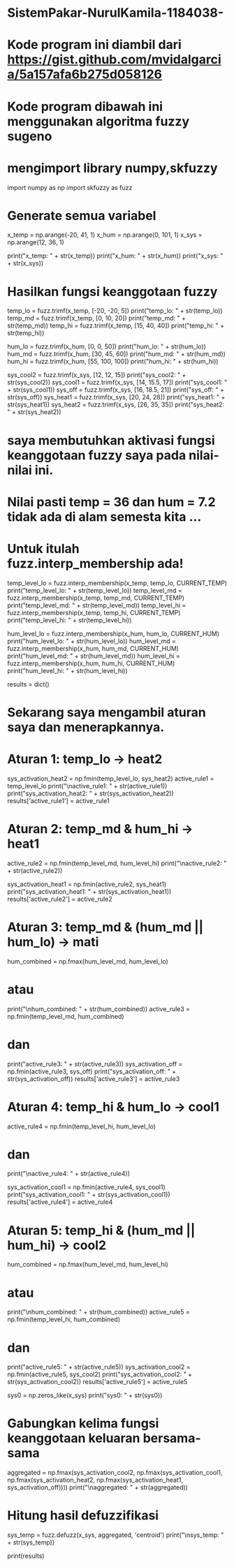 # SistemPakar-NurulKamila-1184038-
# Kode program ini diambil dari https://gist.github.com/mvidalgarcia/5a157afa6b275d058126
# Kode program dibawah ini menggunakan algoritma fuzzy sugeno 

# mengimport library numpy,skfuzzy
import numpy as np
import skfuzzy as fuzz
# Generate semua variabel
x_temp = np.arange(-20, 41, 1)
x_hum = np.arange(0, 101, 1)
x_sys = np.arange(12, 36, 1)
 
print("x_temp: " + str(x_temp))
print("x_hum: " + str(x_hum))
print("x_sys: " + str(x_sys))

# Hasilkan fungsi keanggotaan fuzzy
temp_lo = fuzz.trimf(x_temp, [-20, -20, 5])
print("temp_lo: " + str(temp_lo))
temp_md = fuzz.trimf(x_temp, [0, 10, 20])
print("temp_md: " + str(temp_md))
temp_hi = fuzz.trimf(x_temp, [15, 40, 40])
print("temp_hi: " + str(temp_hi))
 
hum_lo = fuzz.trimf(x_hum, [0, 0, 50])
print("hum_lo: " + str(hum_lo))
hum_md = fuzz.trimf(x_hum, [30, 45, 60])
print("hum_md: " + str(hum_md))
hum_hi = fuzz.trimf(x_hum, [55, 100, 100])
print("hum_hi: " + str(hum_hi))
 
 
sys_cool2 = fuzz.trimf(x_sys, [12, 12, 15])
print("sys_cool2: " + str(sys_cool2))
sys_cool1 = fuzz.trimf(x_sys, [14, 15.5, 17])
print("sys_cool1: " + str(sys_cool1))
sys_off = fuzz.trimf(x_sys, [16, 18.5, 21])
print("sys_off: " + str(sys_off))
sys_heat1 = fuzz.trimf(x_sys, [20, 24, 28])
print("sys_heat1: " + str(sys_heat1))
sys_heat2 = fuzz.trimf(x_sys, [26, 35, 35])
print("sys_heat2: " + str(sys_heat2))

# saya membutuhkan aktivasi fungsi keanggotaan fuzzy saya pada nilai-nilai ini.
# Nilai pasti temp = 36 dan hum = 7.2 tidak ada di alam semesta kita ...
# Untuk itulah fuzz.interp_membership ada!
temp_level_lo = fuzz.interp_membership(x_temp, temp_lo, CURRENT_TEMP)
print("temp_level_lo: " + str(temp_level_lo))
temp_level_md = fuzz.interp_membership(x_temp, temp_md, CURRENT_TEMP)
print("temp_level_md: " + str(temp_level_md))
temp_level_hi = fuzz.interp_membership(x_temp, temp_hi, CURRENT_TEMP)
print("temp_level_hi: " + str(temp_level_hi))
 
hum_level_lo = fuzz.interp_membership(x_hum, hum_lo, CURRENT_HUM)
print("hum_level_lo: " + str(hum_level_lo))
hum_level_md = fuzz.interp_membership(x_hum, hum_md, CURRENT_HUM)
print("hum_level_md: " + str(hum_level_md))
hum_level_hi = fuzz.interp_membership(x_hum, hum_hi, CURRENT_HUM)
print("hum_level_hi: " + str(hum_level_hi))
 
results = dict()

# Sekarang saya mengambil aturan saya dan menerapkannya.
# Aturan 1: temp_lo -> heat2
sys_activation_heat2 = np.fmin(temp_level_lo, sys_heat2)
active_rule1 = temp_level_lo
print("\nactive_rule1: " + str(active_rule1))
print("sys_activation_heat2: " + str(sys_activation_heat2))
results['active_rule1'] = active_rule1

# Aturan 2: temp_md & hum_hi -> heat1
active_rule2 = np.fmin(temp_level_md, hum_level_hi)
print("\nactive_rule2: " + str(active_rule2))
 
sys_activation_heat1 = np.fmin(active_rule2, sys_heat1)
print("sys_activation_heat1: " + str(sys_activation_heat1))
results['active_rule2'] = active_rule2

# Aturan 3: temp_md & (hum_md || hum_lo) -> mati
hum_combined = np.fmax(hum_level_md, hum_level_lo) 
# atau
print("\nhum_combined: " + str(hum_combined))
active_rule3 = np.fmin(temp_level_md, hum_combined) 
# dan
print("active_rule3: " + str(active_rule3))
sys_activation_off = np.fmin(active_rule3, sys_off)
print("sys_activation_off: " + str(sys_activation_off))
results['active_rule3'] = active_rule3

# Aturan 4: temp_hi & hum_lo -> cool1
active_rule4 = np.fmin(temp_level_hi, hum_level_lo) 
# dan
print("\nactive_rule4: " + str(active_rule4))
 
sys_activation_cool1 = np.fmin(active_rule4, sys_cool1)
print("sys_activation_cool1: " + str(sys_activation_cool1))
results['active_rule4'] = active_rule4

# Aturan 5: temp_hi & (hum_md || hum_hi) -> cool2
hum_combined = np.fmax(hum_level_md, hum_level_hi) 
# atau
print("\nhum_combined: " + str(hum_combined))
active_rule5 = np.fmin(temp_level_hi, hum_combined) 
# dan
print("active_rule5: " + str(active_rule5))
sys_activation_cool2 = np.fmin(active_rule5, sys_cool2)
print("sys_activation_cool2: " + str(sys_activation_cool2))
results['active_rule5'] = active_rule5
 
sys0 = np.zeros_like(x_sys)
print("sys0: " + str(sys0))

# Gabungkan kelima fungsi keanggotaan keluaran bersama-sama
aggregated = np.fmax(sys_activation_cool2, np.fmax(sys_activation_cool1, np.fmax(sys_activation_heat2,
 np.fmax(sys_activation_heat1, sys_activation_off))))
print("\naggregated: " + str(aggregated))

# Hitung hasil defuzzifikasi
sys_temp = fuzz.defuzz(x_sys, aggregated, 'centroid')
print("\nsys_temp: " + str(sys_temp))
 
print(results)
